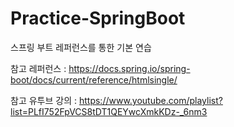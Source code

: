 # Practice-SpringBoot

스프링 부트 레퍼런스를 통한 기본 연습

참고 레퍼런스 : https://docs.spring.io/spring-boot/docs/current/reference/htmlsingle/

참고 유투브 강의 : https://www.youtube.com/playlist?list=PLfI752FpVCS8tDT1QEYwcXmkKDz-_6nm3
